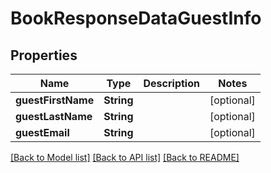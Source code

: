 # BookResponseDataGuestInfo

## Properties
Name | Type | Description | Notes
------------ | ------------- | ------------- | -------------
**guestFirstName** | **String** |  | [optional] 
**guestLastName** | **String** |  | [optional] 
**guestEmail** | **String** |  | [optional] 

[[Back to Model list]](../README.md#models) [[Back to API list]](../README.md#api-endpoints) [[Back to README]](../README.md)


